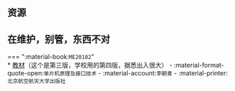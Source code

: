 ## 资源  

## 在维护，别管，东西不对

=== ":material-book:`ME20102`"  
    * [教材](https://api.ecylt.top/v1/lanzou_link?url=https://cqu-openlib.lanzout.com/ilxBB244dh8j&type=down)（这个是第三版，学校用的第四版，据悉出入很大） - :material-format-quote-open:`单片机原理及接口技术` - :material-account:`李朝青` - :material-printer:`北京航空航天大学出版社`  